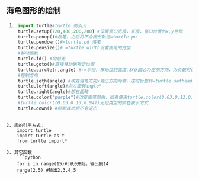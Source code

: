 ## 海龟图形的绘制

1. ```python
    import turtle#turtle 的引入
    turtle.setup(720,480,200,200) #设置窗口宽度，长度，窗口位置的x,y坐标
    turtle.penup()#起笔，之后将不会画出轨迹=turtle.pu
    turtle.pendown()#=turtle.pd 落笔
    turtle.pensize()# =turtle.width设置画笔的宽度
    #移动函数
    turtle.fd() #向前走
    turtle.goto()#直接移动到指定位置
    turtle.circle(r,angle) #r=半径，移动过的弧度,默认圆心为左侧方向，为负数时位于右侧
    #控制方向
    turtle.seth(angle) #改变海龟方向x轴正方向为零，逆时针旋转=turtle.setheading()
    turtle.left(angle)#向左面转angle°
    turtle.right(angle)#想右面转
    turtle.color("purple")#改变画笔颜色，或者使用turtle.color(0.63,0.13,0.94)
    #turtle.color((0.63,0.13,0.94))元组类型的颜色表示方式
    turtle.down() #绘制成功后不会退出
```
    
2. 库的引用方式：
    import turtle
    import turtle as t
    from turtle import*
    
3. 其它函数
    ```python
    for i in range(15)#c从0开始，输出到14
    range(2,5) #输出2,3,4,5
    ```